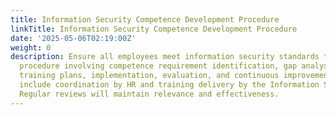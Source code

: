```yaml
---
title: Information Security Competence Development Procedure
linkTitle: Information Security Competence Development Procedure
date: '2025-05-06T02:19:00Z'
weight: 0
description: Ensure all employees meet information security standards through a structured
  procedure involving competence requirement identification, gap analysis, tailored
  training plans, implementation, evaluation, and continuous improvement. Responsibilities
  include coordination by HR and training delivery by the Information Security Team.
  Regular reviews will maintain relevance and effectiveness.
---
```



<!-- Unsupported block type: table_of_contents -->

<!-- Unsupported block type: unsupported -->

